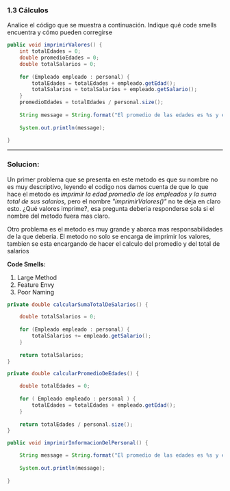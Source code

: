 ### 1.3 Cálculos 
Analice el código que se muestra a continuación. Indique qué code smells encuentra y cómo pueden corregirse

```java
public void imprimirValores() {
	int totalEdades = 0;
	double promedioEdades = 0;
	double totalSalarios = 0;
	
	for (Empleado empleado : personal) {
		totalEdades = totalEdades + empleado.getEdad();
		totalSalarios = totalSalarios + empleado.getSalario();
	}
	promedioEdades = totalEdades / personal.size();
		
	String message = String.format("El promedio de las edades es %s y el total de salarios es %s", promedioEdades, totalSalarios);
	
	System.out.println(message);
			
}
```

- - -

### Solucion:

Un primer problema que se presenta en este metodo es que su nombre no es muy descriptivo, leyendo el codigo nos damos cuenta de que lo que hace el metodo es *imprimir la edad promedio de los empleados y la suma total de sus salarios*, pero el nombre *"imprimirValores()"* no te deja en claro esto. 
¿Qué valores imprime?, esa pregunta deberia responderse sola si el nombre del metodo fuera mas claro.

Otro problema es el metodo es muy grande y abarca mas responsabilidades de la que deberia. 
El metodo no solo se encarga de imprimir los valores, tambien se esta encargando de hacer el calculo del promedio y del total de salarios

**Code Smells:**
1. Large Method
2. Feature Envy
3. Poor Naming

```java
private double calcularSumaTotalDeSalarios() {

	double totalSalarios = 0;
	
	for (Empleado empleado : personal) {
		totalSalarios += empleado.getSalario();
	}
	
	return totalSalarios;
}

private double calcularPromedioDeEdades() {

	double totalEdades = 0;
	
	for ( Empleado empleado : personal ) {
		totalEdades = totalEdades + empleado.getEdad();
	}
	
	return totalEdades / personal.size();
}

public void imprimirInformacionDelPersonal() {

	String message = String.format("El promedio de las edades es %s y el total de salarios es %s", this.calcularPromedioDeEdades() , this.calcularSumaTotalDeSalarios() );
	
	System.out.println(message);
			
}
```